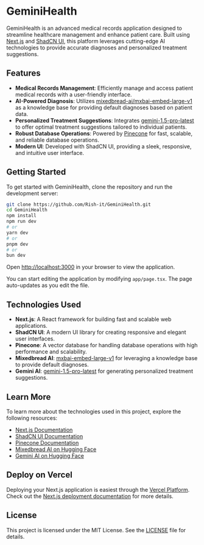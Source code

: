 
# GeminiHealth

GeminiHealth is an advanced medical records application designed to streamline healthcare management and enhance patient care. Built using [Next.js](https://nextjs.org/) and [ShadCN UI](https://shadcn.dev/), this platform leverages cutting-edge AI technologies to provide accurate diagnoses and personalized treatment suggestions.

## Features

- **Medical Records Management**: Efficiently manage and access patient medical records with a user-friendly interface.
- **AI-Powered Diagnosis**: Utilizes [mixedbread-ai/mxbai-embed-large-v1](https://huggingface.co/mixedbread-ai/mxbai-embed-large-v1) as a knowledge base for providing default diagnoses based on patient data.
- **Personalized Treatment Suggestions**: Integrates [gemini-1.5-pro-latest](https://huggingface.co/models) to offer optimal treatment suggestions tailored to individual patients.
- **Robust Database Operations**: Powered by [Pinecone](https://www.pinecone.io/) for fast, scalable, and reliable database operations.
- **Modern UI**: Developed with ShadCN UI, providing a sleek, responsive, and intuitive user interface.

## Getting Started

To get started with GeminiHealth, clone the repository and run the development server:

```bash
git clone https://github.com/Rish-it/GeminiHealth.git
cd GeminiHealth
npm install
npm run dev
# or
yarn dev
# or
pnpm dev
# or
bun dev
```

Open [http://localhost:3000](http://localhost:3000) in your browser to view the application.

You can start editing the application by modifying `app/page.tsx`. The page auto-updates as you edit the file.

## Technologies Used

- **Next.js**: A React framework for building fast and scalable web applications.
- **ShadCN UI**: A modern UI library for creating responsive and elegant user interfaces.
- **Pinecone**: A vector database for handling database operations with high performance and scalability.
- **Mixedbread AI**: [mxbai-embed-large-v1](https://huggingface.co/mixedbread-ai/mxbai-embed-large-v1) for leveraging a knowledge base to provide default diagnoses.
- **Gemini AI**: [gemini-1.5-pro-latest](https://huggingface.co/models) for generating personalized treatment suggestions.

## Learn More

To learn more about the technologies used in this project, explore the following resources:

- [Next.js Documentation](https://nextjs.org/docs)
- [ShadCN UI Documentation](https://shadcn.dev/docs)
- [Pinecone Documentation](https://docs.pinecone.io/docs)
- [Mixedbread AI on Hugging Face](https://huggingface.co/mixedbread-ai/mxbai-embed-large-v1)
- [Gemini AI on Hugging Face](https://huggingface.co/models)

## Deploy on Vercel

Deploying your Next.js application is easiest through the [Vercel Platform](https://vercel.com/new?utm_medium=default-template&filter=next.js&utm_source=create-next-app&utm_campaign=create-next-app-readme). Check out the [Next.js deployment documentation](https://nextjs.org/docs/deployment) for more details.

## License

This project is licensed under the MIT License. See the [LICENSE](LICENSE) file for details.
